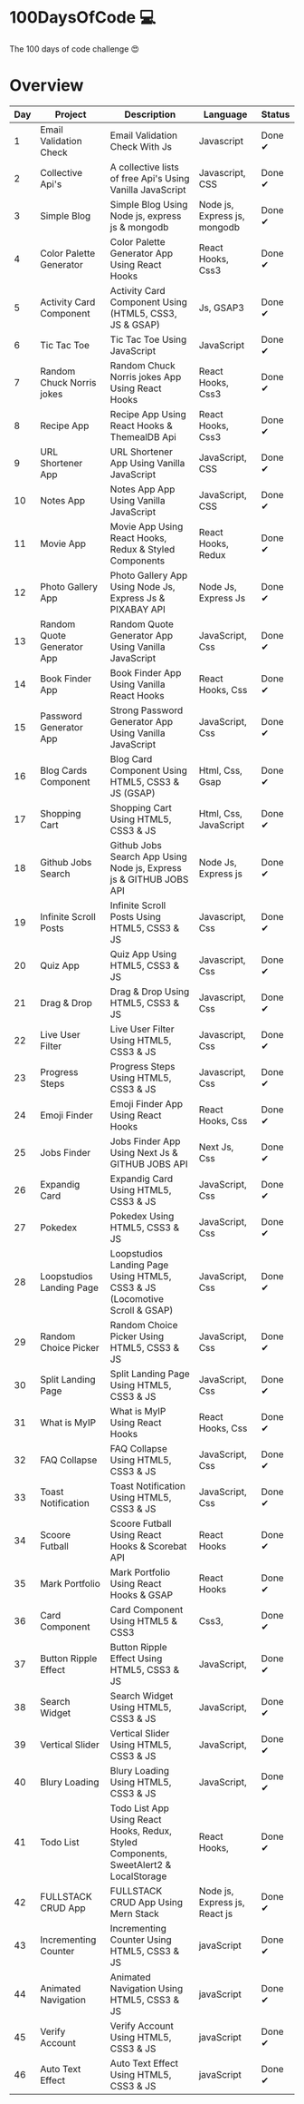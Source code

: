 # 100DaysOfCode 💻

The 100 days of code challenge 😍

# Overview

| Day | Project                    | Description                                                                           | Language                      | Status |
| --- | -------------------------- | ------------------------------------------------------------------------------------- | ----------------------------- | ------ |
| 1   | Email Validation Check     | Email Validation Check With Js                                                        | Javascript                    | Done ✔ |
| 2   | Collective Api's           | A collective lists of free Api's Using Vanilla JavaScript                             | Javascript, CSS               | Done ✔ |
| 3   | Simple Blog                | Simple Blog Using Node js, express js & mongodb                                       | Node js, Express js, mongodb  | Done ✔ |
| 4   | Color Palette Generator    | Color Palette Generator App Using React Hooks                                         | React Hooks, Css3             | Done ✔ |
| 5   | Activity Card Component    | Activity Card Component Using (HTML5, CSS3, JS & GSAP)                                | Js, GSAP3                     | Done ✔ |
| 6   | Tic Tac Toe                | Tic Tac Toe Using JavaScript                                                          | JavaScript                    | Done ✔ |
| 7   | Random Chuck Norris jokes  | Random Chuck Norris jokes App Using React Hooks                                       | React Hooks, Css3             | Done ✔ |
| 8   | Recipe App                 | Recipe App Using React Hooks & ThemealDB Api                                          | React Hooks, Css3             | Done ✔ |
| 9   | URL Shortener App          | URL Shortener App Using Vanilla JavaScript                                            | JavaScript, CSS               | Done ✔ |
| 10  | Notes App                  | Notes App App Using Vanilla JavaScript                                                | JavaScript, CSS               | Done ✔ |
| 11  | Movie App                  | Movie App Using React Hooks, Redux & Styled Components                                | React Hooks, Redux            | Done ✔ |
| 12  | Photo Gallery App          | Photo Gallery App Using Node Js, Express Js & PIXABAY API                             | Node Js, Express Js           | Done ✔ |
| 13  | Random Quote Generator App | Random Quote Generator App Using Vanilla JavaScript                                   | JavaScript, Css               | Done ✔ |
| 14  | Book Finder App            | Book Finder App Using Vanilla React Hooks                                             | React Hooks, Css              | Done ✔ |
| 15  | Password Generator App     | Strong Password Generator App Using Vanilla JavaScript                                | JavaScript, Css               | Done ✔ |
| 16  | Blog Cards Component       | Blog Card Component Using HTML5, CSS3 & JS (GSAP)                                     | Html, Css, Gsap               | Done ✔ |
| 17  | Shopping Cart              | Shopping Cart Using HTML5, CSS3 & JS                                                  | Html, Css, JavaScript         | Done ✔ |
| 18  | Github Jobs Search         | Github Jobs Search App Using Node js, Express js & GITHUB JOBS API                    | Node Js, Express js           | Done ✔ |
| 19  | Infinite Scroll Posts      | Infinite Scroll Posts Using HTML5, CSS3 & JS                                          | Javascript, Css               | Done ✔ |
| 20  | Quiz App                   | Quiz App Using HTML5, CSS3 & JS                                                       | Javascript, Css               | Done ✔ |
| 21  | Drag & Drop                | Drag & Drop Using HTML5, CSS3 & JS                                                    | Javascript, Css               | Done ✔ |
| 22  | Live User Filter           | Live User Filter Using HTML5, CSS3 & JS                                               | Javascript, Css               | Done ✔ |
| 23  | Progress Steps             | Progress Steps Using HTML5, CSS3 & JS                                                 | Javascript, Css               | Done ✔ |
| 24  | Emoji Finder               | Emoji Finder App Using React Hooks                                                    | React Hooks, Css              | Done ✔ |
| 25  | Jobs Finder                | Jobs Finder App Using Next Js & GITHUB JOBS API                                       | Next Js, Css                  | Done ✔ |
| 26  | Expandig Card              | Expandig Card Using HTML5, CSS3 & JS                                                  | JavaScript, Css               | Done ✔ |
| 27  | Pokedex                    | Pokedex Using HTML5, CSS3 & JS                                                        | JavaScript, Css               | Done ✔ |
| 28  | Loopstudios Landing Page   | Loopstudios Landing Page Using HTML5, CSS3 & JS (Locomotive Scroll & GSAP)            | JavaScript, Css               | Done ✔ |
| 29  | Random Choice Picker       | Random Choice Picker Using HTML5, CSS3 & JS                                           | JavaScript, Css               | Done ✔ |
| 30  | Split Landing Page         | Split Landing Page Using HTML5, CSS3 & JS                                             | JavaScript, Css               | Done ✔ |
| 31  | What is MyIP               | What is MyIP Using React Hooks                                                        | React Hooks, Css              | Done ✔ |
| 32  | FAQ Collapse               | FAQ Collapse Using HTML5, CSS3 & JS                                                   | JavaScript, Css               | Done ✔ |
| 33  | Toast Notification         | Toast Notification Using HTML5, CSS3 & JS                                             | JavaScript, Css               | Done ✔ |
| 34  | Scoore Futball             | Scoore Futball Using React Hooks & Scorebat API                                       | React Hooks                   | Done ✔ |
| 35  | Mark Portfolio             | Mark Portfolio Using React Hooks & GSAP                                               | React Hooks                   | Done ✔ |
| 36  | Card Component             | Card Component Using HTML5 & CSS3                                                     | Css3,                         | Done ✔ |
| 37  | Button Ripple Effect       | Button Ripple Effect Using HTML5, CSS3 & JS                                           | JavaScript,                   | Done ✔ |
| 38  | Search Widget              | Search Widget Using HTML5, CSS3 & JS                                                  | JavaScript,                   | Done ✔ |
| 39  | Vertical Slider            | Vertical Slider Using HTML5, CSS3 & JS                                                | JavaScript,                   | Done ✔ |
| 40  | Blury Loading              | Blury Loading Using HTML5, CSS3 & JS                                                  | JavaScript,                   | Done ✔ |
| 41  | Todo List                  | Todo List App Using React Hooks, Redux, Styled Components, SweetAlert2 & LocalStorage | React Hooks,                  | Done ✔ |
| 42  | FULLSTACK CRUD App         | FULLSTACK CRUD App Using Mern Stack                                                   | Node js, Express js, React js | Done ✔ |
| 43  | Incrementing Counter       | Incrementing Counter Using HTML5, CSS3 & JS                                           | javaScript                    | Done ✔ |
| 44  | Animated Navigation       | Animated Navigation Using HTML5, CSS3 & JS                                           | javaScript                    | Done ✔ |
| 45  | Verify Account       | Verify Account Using HTML5, CSS3 & JS                                           | javaScript                    | Done ✔ |
| 46  | Auto Text Effect       | Auto Text Effect Using HTML5, CSS3 & JS                                           | javaScript                    | Done ✔ |
